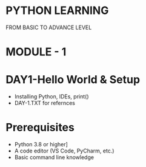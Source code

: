 # PYTHON LEARNING
FROM BASIC TO ADVANCE LEVEL

# MODULE - 1

  # DAY1-Hello World & Setup
  - Installing Python, IDEs, print()
  - DAY-1.TXT for refernces
 
# Prerequisites
- Python 3.8 or higher]
- A code editor (VS Code, PyCharm, etc.)
- Basic command line knowledge

